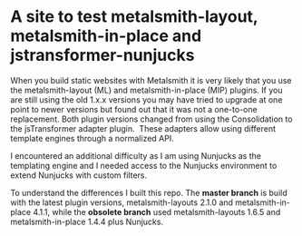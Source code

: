 # A site to test metalsmith-layout, metalsmith-in-place and jstransformer-nunjucks

When you build static websites with Metalsmith it is very likely that you use the metalsmith-layout (ML) and metalsmith-in-place  (MIP) plugins. If you are still using the old 1.x.x versions you may have tried to upgrade at one point to newer versions but found out that it was not a one-to-one replacement. Both plugin versions changed from using the Consolidation to the jsTransformer adapter plugin.  These adapters allow using different template engines through a normalized API.

I encountered an additional difficulty as I am using Nunjucks as the templating engine and I needed access to the Nunjucks environment to extend Nunjucks with custom filters. 

To understand the differences I built this repo. The **master branch** is build with the latest plugin versions, metalsmith-layouts  2.1.0  and metalsmith-in-place 4.1.1, while the **obsolete branch** used metalsmith-layouts 1.6.5 and metalsmith-in-place 1.4.4 plus Nunjucks.
